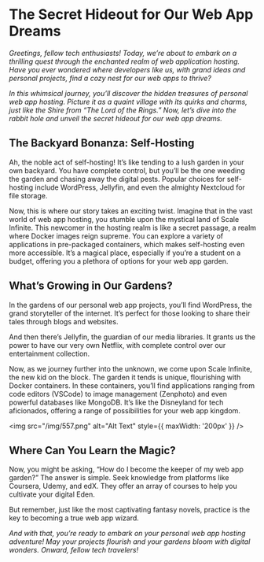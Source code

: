 # The Secret Hideout for Our Web App Dreams

*Greetings, fellow tech enthusiasts! Today, we’re about to embark on a thrilling quest through the enchanted realm of web application hosting. Have you ever wondered where developers like us, with grand ideas and personal projects, find a cozy nest for our web apps to thrive?*

*In this whimsical journey, you’ll discover the hidden treasures of personal web app hosting. Picture it as a quaint village with its quirks and charms, just like the Shire from “The Lord of the Rings.” Now, let’s dive into the rabbit hole and unveil the secret hideout for our web app dreams.*

## The Backyard Bonanza: Self-Hosting

Ah, the noble act of self-hosting! It’s like tending to a lush garden in your own backyard. You have complete control, but you’ll be the one weeding the garden and chasing away the digital pests. Popular choices for self-hosting include WordPress, Jellyfin, and even the almighty Nextcloud for file storage.

Now, this is where our story takes an exciting twist. Imagine that in the vast world of web app hosting, you stumble upon the mystical land of Scale Infinite. This newcomer in the hosting realm is like a secret passage, a realm where Docker images reign supreme. You can explore a variety of applications in pre-packaged containers, which makes self-hosting even more accessible. It’s a magical place, especially if you’re a student on a budget, offering you a plethora of options for your web app garden.

## What’s Growing in Our Gardens?

In the gardens of our personal web app projects, you’ll find WordPress, the grand storyteller of the internet. It’s perfect for those looking to share their tales through blogs and websites.

And then there’s Jellyfin, the guardian of our media libraries. It grants us the power to have our very own Netflix, with complete control over our entertainment collection.

Now, as we journey further into the unknown, we come upon Scale Infinite, the new kid on the block. The garden it tends is unique, flourishing with Docker containers. In these containers, you’ll find applications ranging from code editors (VSCode) to image management (Zenphoto) and even powerful databases like MongoDB. It’s like the Disneyland for tech aficionados, offering a range of possibilities for your web app kingdom.

<img src="/img/557.png" alt="Alt Text" style={{ maxWidth: '200px' }} />

## Where Can You Learn the Magic?

Now, you might be asking, “How do I become the keeper of my web app garden?” The answer is simple. Seek knowledge from platforms like Coursera, Udemy, and edX. They offer an array of courses to help you cultivate your digital Eden.

But remember, just like the most captivating fantasy novels, practice is the key to becoming a true web app wizard.

*And with that, you’re ready to embark on your personal web app hosting adventure! May your projects flourish and your gardens bloom with digital wonders. Onward, fellow tech travelers!*
